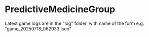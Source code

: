 # PredictiveMedicineGroup


Latest game logs are in the "log" folder, with name of the form e.g. "game_20250718_062933.json"
